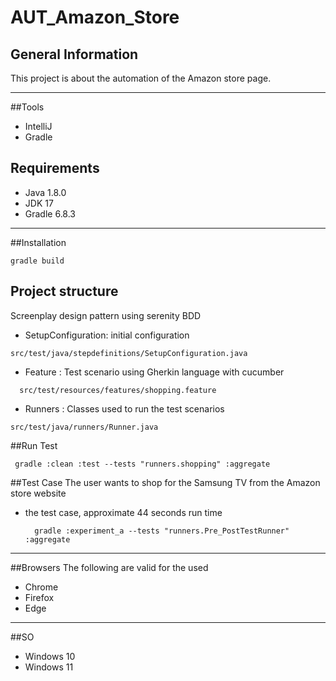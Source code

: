 # AUT_Amazon_Store

## General Information
This project is about the automation of the Amazon store page.
***
##Tools
- IntelliJ
- Gradle
## Requirements
- Java 1.8.0
- JDK 17
- Gradle 6.8.3
***
##Installation
```
gradle build
```
## Project structure
Screenplay design pattern using serenity BDD

- SetupConfiguration: initial configuration
```
src/test/java/stepdefinitions/SetupConfiguration.java
```
- Feature : Test scenario using Gherkin language with cucumber
```
  src/test/resources/features/shopping.feature
```
- Runners : Classes used to run the test scenarios 
```
src/test/java/runners/Runner.java
```
##Run Test
```
 gradle :clean :test --tests "runners.shopping" :aggregate
```
##Test Case
The user wants to shop for the Samsung TV from the Amazon store website

- the test case, approximate 44 seconds run time 
  ```
    gradle :experiment_a --tests "runners.Pre_PostTestRunner" :aggregate 
   ```
***  
##Browsers
The following are valid for the used
- Chrome
- Firefox
- Edge
***
##SO
- Windows 10
- Windows 11
